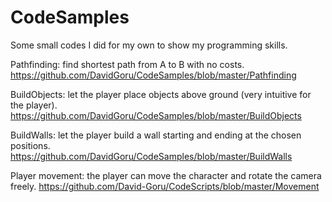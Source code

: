 # CodeSamples
Some small codes I did for my own to show my programming skills.

Pathfinding: find shortest path from A to B with no costs.
https://github.com/DavidGoru/CodeSamples/blob/master/Pathfinding

BuildObjects: let the player place objects above ground (very intuitive for the player).
https://github.com/DavidGoru/CodeSamples/blob/master/BuildObjects

BuildWalls: let the player build a wall starting and ending at the chosen positions.
https://github.com/DavidGoru/CodeSamples/blob/master/BuildWalls

Player movement: the player can move the character and rotate the camera freely.
https://github.com/David-Goru/CodeScripts/blob/master/Movement
